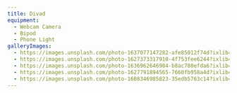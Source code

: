 ```yaml
---
title: Divad
equipment:
  - Webcam Camera
  - Bipod
  - Phone Light
galleryImages:
  - https://images.unsplash.com/photo-1637077147282-afe85012f74d?ixlib=rb-1.2.1&ixid=MnwxMjA3fDB8MHx0b3BpYy1mZWVkfDZ8cm5TS0RId3dZVWt8fGVufDB8fHx8&auto=format&fit=crop&w=500&q=60
  - https://images.unsplash.com/photo-1627373317910-4f753fee6244?ixlib=rb-1.2.1&ixid=MnwxMjA3fDB8MHx0b3BpYy1mZWVkfDh8cm5TS0RId3dZVWt8fGVufDB8fHx8&auto=format&fit=crop&w=500&q=60
  - https://images.unsplash.com/photo-1636962646984-b8ac780efda6?ixlib=rb-1.2.1&ixid=MnwxMjA3fDB8MHx0b3BpYy1mZWVkfDE2fHJuU0tESHd3WVVrfHxlbnwwfHx8fA%3D%3D&auto=format&fit=crop&w=500&q=60
  - https://images.unsplash.com/photo-1627791894565-7660fb958a4d?ixlib=rb-1.2.1&ixid=MnwxMjA3fDB8MHx0b3BpYy1mZWVkfDI4fHJuU0tESHd3WVVrfHxlbnwwfHx8fA%3D%3D&auto=format&fit=crop&w=500&q=60
  - https://images.unsplash.com/photo-1608346985823-35edb5763c14?ixlib=rb-1.2.1&ixid=MnwxMjA3fDB8MHx0b3BpYy1mZWVkfDQwfHJuU0tESHd3WVVrfHxlbnwwfHx8fA%3D%3D&auto=format&fit=crop&w=500&q=60
---
```

